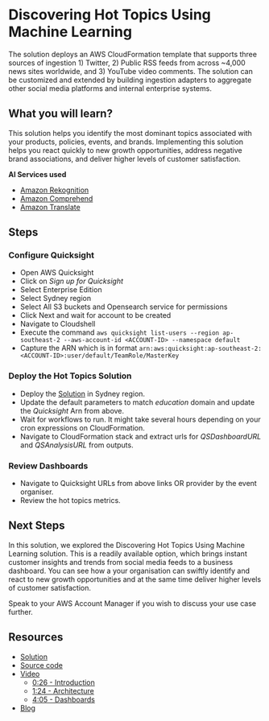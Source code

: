 # Discovering Hot Topics Using Machine Learning

The solution deploys an AWS CloudFormation template that supports three sources of ingestion 1) Twitter, 2) Public RSS feeds from across ~4,000 news sites worldwide, and 3) YouTube video comments. The solution can be customized and extended by building ingestion adapters to aggregate other social media platforms and internal enterprise systems.

## What you will learn?
This solution helps you identify the most dominant topics associated with your products, policies, events, and brands. Implementing this solution helps you react quickly to new growth opportunities, address negative brand associations, and deliver higher levels of customer satisfaction.

**AI Services used**
- [Amazon Rekognition](https://aws.amazon.com/textract/)
- [Amazon Comprehend](https://aws.amazon.com/comprehend/)
- [Amazon Translate](https://aws.amazon.com/kendra/)

## Steps
### Configure Quicksight
- Open AWS Quicksight
- Click on *Sign up for Quicksight*
- Select Enterprise Edition 
- Select Sydney region 
- Select All S3 buckets and Opensearch service for permissions
- Click Next and wait for account to be created
- Navigate to Cloudshell
- Execute the command `aws quicksight list-users --region ap-southeast-2 --aws-account-id <ACCOUNT-ID> --namespace default`
- Capture the ARN which is in format `arn:aws:quicksight:ap-southeast-2:<ACCOUNT-ID>:user/default/TeamRole/MasterKey`
### Deploy the Hot Topics Solution
- Deploy the [Solution](https://aws.amazon.com/solutions/implementations/discovering-hot-topics-using-machine-learning/) in Sydney region.
- Update the default parameters to match *education* domain and update the *Quicksight* Arn from above.
- Wait for workflows to run. It might take several hours depending on your cron expressions on CloudFormation.
- Navigate to CloudFormation stack and extract urls for *QSDashboardURL* and *QSAnalysisURL* from outputs.
### Review Dashboards
- Navigate to Quicksight URLs from above links OR provider by the event organiser.
- Review the hot topics metrics.

## Next Steps
In this solution, we explored the Discovering Hot Topics Using Machine Learning solution. This is a readily available option, which brings instant customer insights and trends from social media feeds to a business dashboard. You can see how a your organisation can swiftly identify and react to new growth opportunities and at the same time deliver higher levels of customer satisfaction.

Speak to your AWS Account Manager if you wish to discuss your use case further.

## Resources
- [Solution](https://aws.amazon.com/solutions/implementations/discovering-hot-topics-using-machine-learning/)
- [Source code](https://github.com/aws-solutions/discovering-hot-topics-using-machine-learning)
- [Video](https://www.youtube.com/watch?v=HyamXJ7eBoM)
  - [0:26 - Introduction](https://youtu.be/HyamXJ7eBoM?t=25)
  - [1:24 - Architecture](https://youtu.be/HyamXJ7eBoM?t=84)
  - [4:05 - Dashboards](https://youtu.be/HyamXJ7eBoM?t=245)
- [Blog](https://aws.amazon.com/blogs/architecture/discovering-hot-topics-using-machine-learning/)